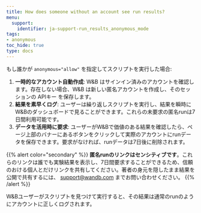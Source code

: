 ```yaml
---
title: How does someone without an account see run results?
menu:
  support:
    identifier: ja-support-run_results_anonymous_mode
tags:
- anonymous
toc_hide: true
type: docs
---
```


もし誰かが `anonymous="allow"` を指定してスクリプトを実行した場合:

1. **一時的なアカウント自動作成**: W&B はサインイン済みのアカウントを確認します。存在しない場合、W&B は新しい匿名アカウントを作成し、そのセッションの APIキー を保存します。
2. **結果を素早くログ**: ユーザーは繰り返しスクリプトを実行し、結果を瞬時にW&Bのダッシュボードで見ることができます。これらの未要求の匿名runは7日間利用可能です。
3. **データを活用時に要求**: ユーザーがW&Bで価値のある結果を確認したら、ページ上部のバナーにあるボタンをクリックして実際のアカウントにrunデータを保存できます。要求がなければ、runデータは7日後に削除されます。

{{% alert color="secondary" %}}
**匿名runのリンクはセンシティブです**。これらのリンクは誰でも実験結果を表示し、7日間要求することができるため、信頼のおける個人とだけリンクを共有してください。著者の身元を隠したまま結果を公開で共有するには、 support@wandb.com までお問い合わせください。
{{% /alert %}}

W&Bユーザーがスクリプトを見つけて実行すると、その結果は通常のrunのようにアカウントに正しくログされます。